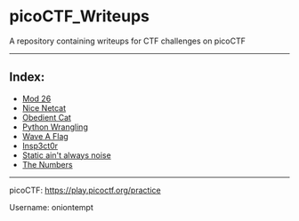 # picoCTF_Writeups
A repository containing writeups for CTF challenges on picoCTF


---

## Index:

- [Mod 26](mod_26)
- [Nice Netcat](nice_netcat)
- [Obedient Cat](obedient_cat)
- [Python Wrangling](python_wrangling)
- [Wave A Flag](wave_a_flag)
- [Insp3ct0r](insp3ct0r)
- [Static ain't always noise](static_aint_always_noise)
- [The Numbers](the_numbers)

---

picoCTF: https://play.picoctf.org/practice

Username: oniontempt
